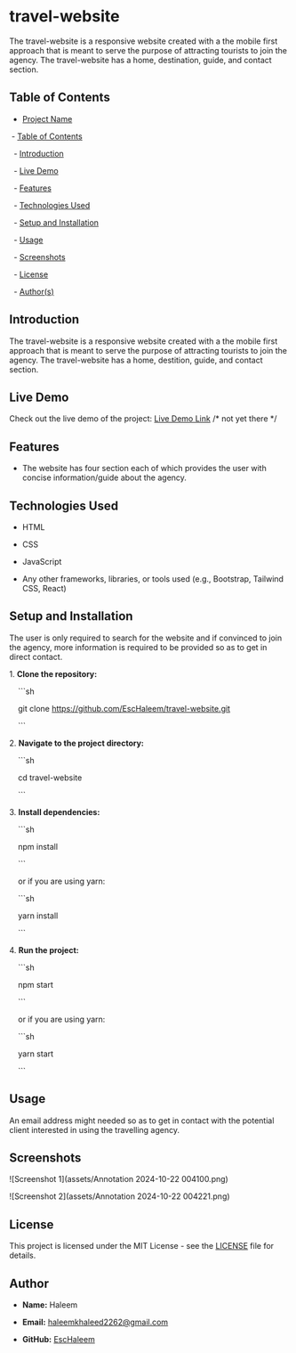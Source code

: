 # travel-website
The travel-website is a responsive website created with a the mobile first approach that is meant to serve the purpose of attracting tourists to join the agency.
The travel-website has a home, destination, guide, and contact section.

## Table of Contents

- [Project Name](#project-name)

 - [Table of Contents](#table-of-contents)

  - [Introduction](#introduction)

  - [Live Demo](#live-demo)

  - [Features](#features)

  - [Technologies Used](#technologies-used)

  - [Setup and Installation](#setup-and-installation)

  - [Usage](#usage)

  - [Screenshots](#screenshots)

  - [License](#license)

  - [Author(s)](#authors)

## Introduction

The travel-website is a responsive website created with a the mobile first approach that is meant to serve the purpose of attracting tourists to join the agency.
The travel-website has a home, destition, guide, and contact section.

## Live Demo

Check out the live demo of the project: [Live Demo Link](https://example.com) /* not yet there */

## Features

- The website has four section each of which provides the user with concise information/guide about the agency.

## Technologies Used

- HTML

- CSS

- JavaScript

- Any other frameworks, libraries, or tools used (e.g., Bootstrap, Tailwind CSS, React)

## Setup and Installation

The user is only required to search for the website and if convinced to join the agency, more information is required to be provided so as to get in direct contact.

1\. **Clone the repository:**

    ```sh

    git clone https://github.com/EscHaleem/travel-website.git

    ```

2\. **Navigate to the project directory:**

    ```sh

    cd travel-website

    ```

3\. **Install dependencies:**

    ```sh

    npm install

    ```

    or if you are using yarn:

    ```sh

    yarn install

    ```

4\. **Run the project:**

    ```sh

    npm start

    ```

    or if you are using yarn:

    ```sh

    yarn start

    ```

## Usage

An email address might needed so as to get in contact with the potential client interested in using the travelling agency.

## Screenshots

![Screenshot 1](assets/Annotation 2024-10-22 004100.png)

![Screenshot 2](assets/Annotation 2024-10-22 004221.png)

## License

This project is licensed under the MIT License - see the [LICENSE](LICENSE) file for details.

## Author

- **Name:** Haleem

- **Email:** haleemkhaleed2262@gmail.com

- **GitHub:** [EscHaleem](https://github.com/EscHaleem)
